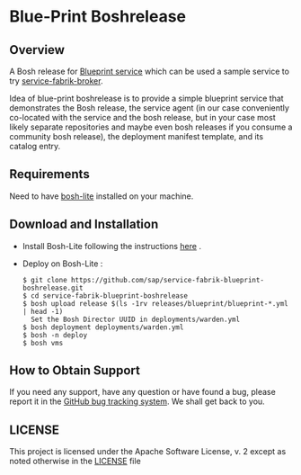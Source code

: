 # Blue-Print Boshrelease

## Overview

A Bosh release for [Blueprint service](https://github.com/SAP/service-fabrik-blueprint-service) which can be used a sample service to try [service-fabrik-broker](https://github.com/SAP/service-fabrik-broker).

Idea of blue-print boshrelease is to provide a simple blueprint service that demonstrates the Bosh release, the service agent (in our case conveniently co-located with the service and the bosh release, but in your case most likely separate repositories and maybe even bosh releases if you consume a community bosh release), the deployment manifest template, and its catalog entry.

## Requirements

 Need to have [bosh-lite](https://bosh.io/docs/bosh-lite.html) installed on your machine.

## Download and Installation

 - Install Bosh-Lite following the instructions [here](https://github.com/SAP/service-fabrik-broker#installing-bosh-lite) .
 - Deploy on Bosh-Lite :
   
   ```
   $ git clone https://github.com/sap/service-fabrik-blueprint-boshrelease.git
   $ cd service-fabrik-blueprint-boshrelease
   $ bosh upload release $(ls -1rv releases/blueprint/blueprint-*.yml | head -1)
     Set the Bosh Director UUID in deployments/warden.yml
   $ bosh deployment deployments/warden.yml
   $ bosh -n deploy
   $ bosh vms
   ```

## How to Obtain Support

 If you need any support, have any question or have found a bug, please report it in the [GitHub bug tracking system](https://github.com/SAP/service-fabrik-blueprint-boshrelease/issues). We shall get back to you.


## LICENSE

This project is licensed under the Apache Software License, v. 2 except as noted otherwise in the [LICENSE](LICENSE) file
